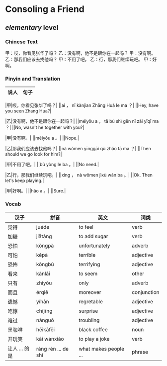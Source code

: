 # Consoling a Friend
## *elementary* level

### Chinese Text
甲：哎，你看见张华了吗？
乙：没有啊，他不是跟你在一起吗？
甲：没有啊。
乙：那我们应该去找他吗？
甲：不用了吧。
乙：行，那我们继续玩吧。
甲：好啊。

### Pinyin and Translation
|说人|句子|
|----|----|

|甲|哎，你看见张华了吗？|
||ai ， nǐ kànjian Zhāng Huá le ma ？|
||Hey, have you seen Zhang Hua?|

|乙|没有啊，他不是跟你在一起吗？|
||méiyǒu a ， tā bù shì gēn nǐ zài yīqǐ ma ？|
||No, wasn't he together with you?|

|甲|没有啊。|
||méiyǒu a 。|
||Nope.|

|乙|那我们应该去找他吗？|
||nà wǒmen yīnggāi qù zhǎo tā ma ？|
||Then should we go look for him?|

|甲|不用了吧。|
||bù yòng le ba 。|
||No need.|

|乙|行，那我们继续玩吧。|
||xíng ， nà wǒmen jìxù wán ba 。|
||Ok. Then let's keep playing.|

|甲|好啊。|
||hǎo a 。|
||Sure.|
### Vocab
|汉子|拼音|英文|词类|
|----|----|----|----|
|觉得|juéde|to feel|verb|
|加糖|jiātáng|to add sugar|verb|
|恐怕|kǒngpà|unfortunately|adverb|
|可怕|kěpà|terrible|adjective|
|恐怖|kǒngbù|terrifying|adjective|
|看来|kànlái|to seem|other|
|只有|zhǐyǒu|only|adverb|
|而且|érqiě|moreover|conjunction|
|遗憾|yíhàn|regretable|adjective|
|吃惊|chījīng|surprise|adjective|
|难过|nánguò|troubling|adjective|
|黑咖啡|hēikāfēi|black coffee|noun|
|开玩笑|kāi wánxiào|to play a joke|verb|
|让人 ... 的是|ràng rén ... de shì|what makes people ...|phrase|